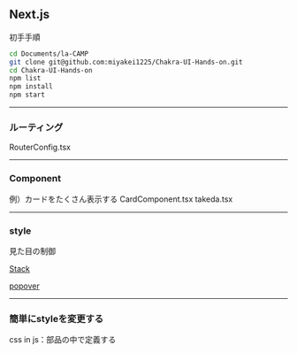## Next.js
初手手順
```sh
cd Documents/la-CAMP
git clone git@github.com:miyakei1225/Chakra-UI-Hands-on.git
cd Chakra-UI-Hands-on
npm list
npm install
npm start
```

***
### ルーティング
RouterConfig.tsx

***
### Component
例）カードをたくさん表示する
CardComponent.tsx
takeda.tsx

***
### style
見た目の制御

[Stack](https://chakra-ui.com/docs/components/stack/usage)

[popover](https://chakra-ui.com/docs/components/popover/usage)


***
### 簡単にstyleを変更する
css in js：部品の中で定義する

